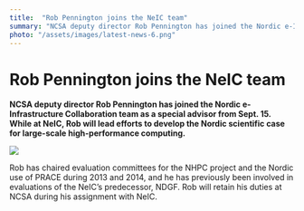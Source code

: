 ```yaml
---
title:  "Rob Pennington joins the NeIC team" 
summary: "NCSA deputy director Rob Pennington has joined the Nordic e-Infrastructure Collaboration team as a special advisor from Sept. 15. While at NeIC, Rob will lead efforts to develop the Nordic scientific case for large-scale high-performance computing."
photo: "/assets/images/latest-news-6.png"
---
```


Rob Pennington joins the NeIC team
==================================

**NCSA deputy director Rob Pennington has joined the Nordic e-Infrastructure Collaboration team as a special advisor from Sept. 15. While at NeIC, Rob will lead efforts to develop the Nordic scientific case for large-scale high-performance computing.**

<img class="smallpic" src="{% include baseurl %}/assets/images/news/rob-small.jpeg">

Rob has chaired evaluation committees for the NHPC project and the Nordic use of PRACE during 2013 and 2014, and he has previously been involved in evaluations of the NeIC’s predecessor, NDGF. Rob will retain his duties at NCSA during his assignment with NeIC.
